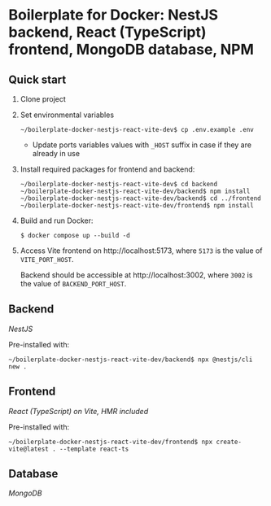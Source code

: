 # Boilerplate for Docker: NestJS backend, React (TypeScript) frontend, MongoDB database, NPM

## Quick start

1. Clone project
2. Set environmental variables
   ```shell
   ~/boilerplate-docker-nestjs-react-vite-dev$ cp .env.example .env
   ``` 
   - Update ports variables values with `_HOST` suffix in case if they are already in use
3. Install required packages for frontend and backend:
   ```shell
   ~/boilerplate-docker-nestjs-react-vite-dev$ cd backend
   ~/boilerplate-docker-nestjs-react-vite-dev/backend$ npm install
   ~/boilerplate-docker-nestjs-react-vite-dev/backend$ cd ../frontend
   ~/boilerplate-docker-nestjs-react-vite-dev/frontend$ npm install
   ```
4. Build and run Docker:
   ```shell
   $ docker compose up --build -d
   ```
5. Access Vite frontend on http://localhost:5173, where `5173` is the value of `VITE_PORT_HOST`.
   
   Backend should be accessible at http://localhost:3002, where `3002` is the value of `BACKEND_PORT_HOST`.

## Backend

_NestJS_

Pre-installed with:
```shell
~/boilerplate-docker-nestjs-react-vite-dev/backend$ npx @nestjs/cli new .
```

## Frontend

_React (TypeScript) on Vite, HMR included_

Pre-installed with:
```shell
~/boilerplate-docker-nestjs-react-vite-dev/frontend$ npx create-vite@latest . --template react-ts
```

## Database

_MongoDB_
